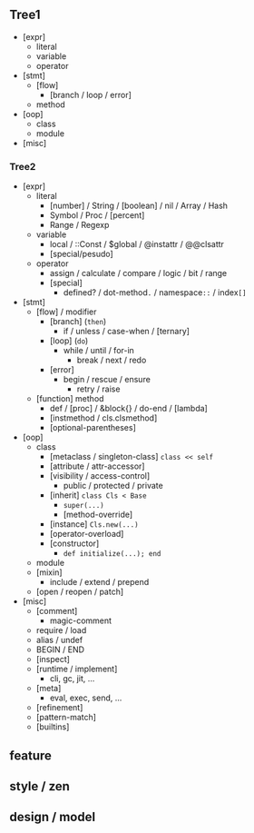 ## Tree1
- [expr]
  - literal
  - variable
  - operator
- [stmt]
  - [flow]
    - [branch / loop / error]
  - method
- [oop]
  - class
  - module
- [misc]
### Tree2
- [expr]
  - literal
    - [number] / String / [boolean] / nil / Array / Hash
    - Symbol / Proc / [percent]
    - Range / Regexp
  - variable
    - local / ::Const / $global / @instattr / @@clsattr
    - [special/pesudo]
  - operator
    - assign / calculate / compare / logic / bit / range 
    - [special]
      - defined? / dot-method`.` / namespace`::` / index`[]`
- [stmt]  
  - [flow] / modifier
    - [branch] (`then`)
      - if / unless / case-when / [ternary]
    - [loop] (`do`)
      - while / until / for-in
        - break / next / redo
    - [error]
      - begin / rescue / ensure 
        - retry / raise
  - [function] method
    - def / [proc] / &block{} / do-end / [lambda]
    - [instmethod / cls.clsmethod]
    - [optional-parentheses]
- [oop]  
  - class
    - [metaclass / singleton-class] `class << self`
    - [attribute / attr-accessor]
    - [visibility / access-control] 
      - public / protected / private
    - [inherit] `class Cls < Base`
      - `super(...)`
      - [method-override]
    - [instance] `Cls.new(...)`
    - [operator-overload]
    - [constructor]
      - `def initialize(...); end`
  - module
  - [mixin] 
    - include / extend / prepend
  - [open / reopen / patch]
- [misc]
  - [comment] 
    - magic-comment
  - require / load
  - alias / undef
  - BEGIN / END
  - [inspect]
  - [runtime / implement]
    - cli, gc, jit, ...
  - [meta]
    - eval, exec, send, ...
  - [refinement]
  - [pattern-match]
  - [builtins]

## feature
## style / zen
## design / model

